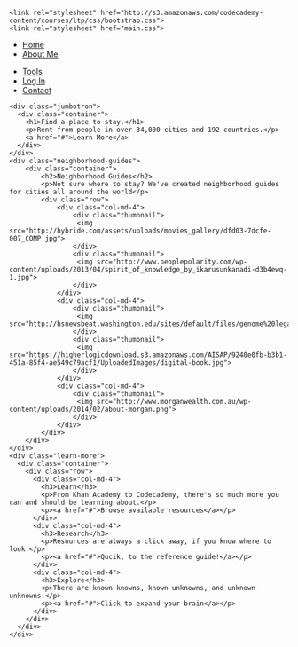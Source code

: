 <!DOCTYPE html>
<html>

  <head>
    <link href="http://s3.amazonaws.com/codecademy-content/courses/ltp/css/shift.css" rel="stylesheet">

    <link rel="stylesheet" href="http://s3.amazonaws.com/codecademy-content/courses/ltp/css/bootstrap.css">
    <link rel="stylesheet" href="main.css">

  </head>

  <body>
    <div class="nav">
      <div class="container">
        <ul class="pull-left">
          <li><a href="#">Home</a></li>
          <li><a href="#">About Me</a></li>
        </ul>
        <ul class="pull-right">
          <li><a href="#">Tools</a></li>
          <li><a href="#">Log In</a></li>
          <li><a href="#">Contact</a></li>
        </ul>
      </div>
    </div>

    <div class="jumbotron">
      <div class="container">
        <h1>Find a place to stay.</h1>
        <p>Rent from people in over 34,000 cities and 192 countries.</p>
        <a href="#">Learn More</a>
      </div>
    </div>
    <div class="neighborhood-guides">
        <div class="container">
            <h2>Neighborhood Guides</h2>
            <p>Not sure where to stay? We've created neighborhood guides for cities all around the world</p>
            <div class="row">
                <div class="col-md-4">
                    <div class="thumbnail">
                     <img src="http://hybride.com/assets/uploads/movies_gallery/dfd03-7dcfe-007_COMP.jpg">
                    </div>
                    <div class="thumbnail">
                     <img src="http://www.peoplepolarity.com/wp-content/uploads/2013/04/spirit_of_knowledge_by_ikarusunkanadi-d3b4ewq-1.jpg">
                    </div>
                </div>
                <div class="col-md-4">
                    <div class="thumbnail">
                     <img src="http://hsnewsbeat.washington.edu/sites/default/files/genome%20legal%20cropped.jpg">
                    </div>
                    <div class="thumbnail">
                     <img src="https://higherlogicdownload.s3.amazonaws.com/AISAP/9240e0fb-b3b1-451a-85f4-ae549c79acf1/UploadedImages/digital-book.jpg">
                    </div>
                </div>
                <div class="col-md-4">
                    <div class="thumbnail">
                     <img src="http://www.morganwealth.com.au/wp-content/uploads/2014/02/about-morgan.png">
                    </div>
                </div>
            </div>
        </div>
    </div>
    <div class="learn-more">
	  <div class="container">
		<div class="row">
	      <div class="col-md-4">
			<h3>Learn</h3>
			<p>From Khan Academy to Codecademy, there's so much more you can and should be learning about.</p>
			<p><a href="#">Browse available resources</a></p>
	      </div>
		  <div class="col-md-4">
			<h3>Research</h3>
			<p>Resources are always a click away, if you know where to look.</p>
			<p><a href="#">Qucik, to the reference guide!</a></p>
		  </div>
		  <div class="col-md-4">
			<h3>Explore</h3>
			<p>There are known knowns, known unknowns, and unknown unknowns.</p>
			<p><a href="#">Click to expand your brain</a></p>
		  </div>
	    </div>
	  </div>
	</div>
  </body>
</html>
